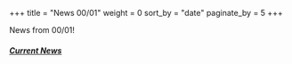 +++
title = "News 00/01"
weight = 0
sort_by = "date"
paginate_by = 5
+++

News from 00/01!

##### [<i class="bi bi-bell-fill"></i> Current News](@/news/_index.md)
